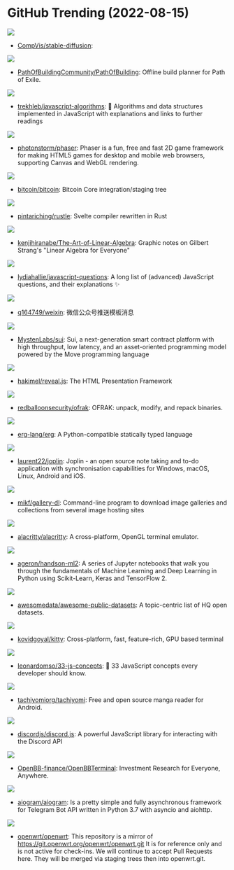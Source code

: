 # GitHub Trending (2022-08-15)

![](https://img.shields.io/badge/Jupyter%20Notebook-New%20349-green?style=flat-square&logo=appveyor)
- [CompVis/stable-diffusion](https://github.com/CompVis/stable-diffusion): 

![](https://img.shields.io/badge/Lua-New%209-green?style=flat-square&logo=appveyor)
- [PathOfBuildingCommunity/PathOfBuilding](https://github.com/PathOfBuildingCommunity/PathOfBuilding): Offline build planner for Path of Exile.

![](https://img.shields.io/badge/JavaScript-New%20108-green?style=flat-square&logo=appveyor)
- [trekhleb/javascript-algorithms](https://github.com/trekhleb/javascript-algorithms): 📝 Algorithms and data structures implemented in JavaScript with explanations and links to further readings

![](https://img.shields.io/badge/JavaScript-New%209-green?style=flat-square&logo=appveyor)
- [photonstorm/phaser](https://github.com/photonstorm/phaser): Phaser is a fun, free and fast 2D game framework for making HTML5 games for desktop and mobile web browsers, supporting Canvas and WebGL rendering.

![](https://img.shields.io/badge/C%2B%2B-New%2031-green?style=flat-square&logo=appveyor)
- [bitcoin/bitcoin](https://github.com/bitcoin/bitcoin): Bitcoin Core integration/staging tree

![](https://img.shields.io/badge/Rust-New%2061-green?style=flat-square&logo=appveyor)
- [pintariching/rustle](https://github.com/pintariching/rustle): Svelte compiler rewritten in Rust

![](https://img.shields.io/badge/TeX-New%20194-green?style=flat-square&logo=appveyor)
- [kenjihiranabe/The-Art-of-Linear-Algebra](https://github.com/kenjihiranabe/The-Art-of-Linear-Algebra): Graphic notes on Gilbert Strang's "Linear Algebra for Everyone"

![](https://img.shields.io/badge/none-New%2050-green?style=flat-square&logo=appveyor)
- [lydiahallie/javascript-questions](https://github.com/lydiahallie/javascript-questions): A long list of (advanced) JavaScript questions, and their explanations ✨

![](https://img.shields.io/badge/Python-New%2016-green?style=flat-square&logo=appveyor)
- [q164749/weixin](https://github.com/q164749/weixin): 微信公众号推送模板消息

![](https://img.shields.io/badge/Rust-New%2019-green?style=flat-square&logo=appveyor)
- [MystenLabs/sui](https://github.com/MystenLabs/sui): Sui, a next-generation smart contract platform with high throughput, low latency, and an asset-oriented programming model powered by the Move programming language

![](https://img.shields.io/badge/JavaScript-New%2054-green?style=flat-square&logo=appveyor)
- [hakimel/reveal.js](https://github.com/hakimel/reveal.js): The HTML Presentation Framework

![](https://img.shields.io/badge/Python-New%20132-green?style=flat-square&logo=appveyor)
- [redballoonsecurity/ofrak](https://github.com/redballoonsecurity/ofrak): OFRAK: unpack, modify, and repack binaries.

![](https://img.shields.io/badge/Rust-New%20378-green?style=flat-square&logo=appveyor)
- [erg-lang/erg](https://github.com/erg-lang/erg): A Python-compatible statically typed language

![](https://img.shields.io/badge/TypeScript-New%2029-green?style=flat-square&logo=appveyor)
- [laurent22/joplin](https://github.com/laurent22/joplin): Joplin - an open source note taking and to-do application with synchronisation capabilities for Windows, macOS, Linux, Android and iOS.

![](https://img.shields.io/badge/Python-New%2021-green?style=flat-square&logo=appveyor)
- [mikf/gallery-dl](https://github.com/mikf/gallery-dl): Command-line program to download image galleries and collections from several image hosting sites

![](https://img.shields.io/badge/Rust-New%2032-green?style=flat-square&logo=appveyor)
- [alacritty/alacritty](https://github.com/alacritty/alacritty): A cross-platform, OpenGL terminal emulator.

![](https://img.shields.io/badge/Jupyter%20Notebook-New%2054-green?style=flat-square&logo=appveyor)
- [ageron/handson-ml2](https://github.com/ageron/handson-ml2): A series of Jupyter notebooks that walk you through the fundamentals of Machine Learning and Deep Learning in Python using Scikit-Learn, Keras and TensorFlow 2.

![](https://img.shields.io/badge/none-New%2050-green?style=flat-square&logo=appveyor)
- [awesomedata/awesome-public-datasets](https://github.com/awesomedata/awesome-public-datasets): A topic-centric list of HQ open datasets.

![](https://img.shields.io/badge/Python-New%2015-green?style=flat-square&logo=appveyor)
- [kovidgoyal/kitty](https://github.com/kovidgoyal/kitty): Cross-platform, fast, feature-rich, GPU based terminal

![](https://img.shields.io/badge/JavaScript-New%2087-green?style=flat-square&logo=appveyor)
- [leonardomso/33-js-concepts](https://github.com/leonardomso/33-js-concepts): 📜 33 JavaScript concepts every developer should know.

![](https://img.shields.io/badge/Kotlin-New%2027-green?style=flat-square&logo=appveyor)
- [tachiyomiorg/tachiyomi](https://github.com/tachiyomiorg/tachiyomi): Free and open source manga reader for Android.

![](https://img.shields.io/badge/JavaScript-New%2013-green?style=flat-square&logo=appveyor)
- [discordjs/discord.js](https://github.com/discordjs/discord.js): A powerful JavaScript library for interacting with the Discord API

![](https://img.shields.io/badge/Python-New%20150-green?style=flat-square&logo=appveyor)
- [OpenBB-finance/OpenBBTerminal](https://github.com/OpenBB-finance/OpenBBTerminal): Investment Research for Everyone, Anywhere.

![](https://img.shields.io/badge/Python-New%204-green?style=flat-square&logo=appveyor)
- [aiogram/aiogram](https://github.com/aiogram/aiogram): Is a pretty simple and fully asynchronous framework for Telegram Bot API written in Python 3.7 with asyncio and aiohttp.

![](https://img.shields.io/badge/C-New%208-green?style=flat-square&logo=appveyor)
- [openwrt/openwrt](https://github.com/openwrt/openwrt): This repository is a mirror of https://git.openwrt.org/openwrt/openwrt.git It is for reference only and is not active for check-ins. We will continue to accept Pull Requests here. They will be merged via staging trees then into openwrt.git.

